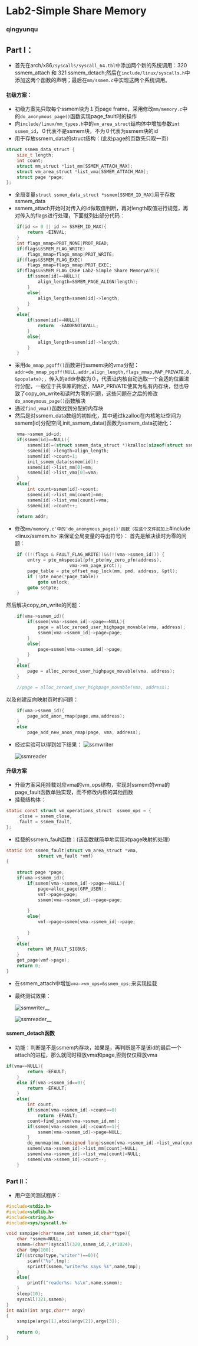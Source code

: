 # Lab2-Simple Share Memory
### qingyunqu
## Part I：
* 首先在arch/x86`/syscalls/syscall_64.tbl`中添加两个新的系统调用：320 ssmem_attach 和 321 ssmem_detach;然后在`include/linux/syscalls.h`中添加这两个函数的声明；最后在`mm/ssmem.c`中实现这两个系统调用。
#### 初级方案：
* 初级方案先只取每个ssmem块为１页page frame，采用修改`mm/memory.c`中的`do_anonymous_page()`函数实现page_fault时的操作
* 向`include/linux/mm_types.h`中的`vm_area_struct`结构体中增加参数`int ssmem_id`，０代表不是ssmem块，不为０代表为ssmem块的id
* 用于存放ssmem_data的struct结构：(此处page的页数先只取一页）
```c
struct ssmem_data_struct {
	size_t length;
	int count;
	struct mm_struct *list_mm[SSMEM_ATTACH_MAX];
	struct vm_area_struct *list_vma[SSMEM_ATTACH_MAX];
	struct page *page;
};
```
* 全局变量`struct ssmem_data_struct *ssmem[SSMEM_ID_MAX]`用于存放ssmem_data
* ssmem_attach开始时对传入的id做取值判断，再对length取值进行规范，再对传入的flags进行处理，下面就列出部分代码：
```c
    if(id <= 0 || id >= SSMEM_ID_MAX){
		return -EINVAL;
	}
    int flags_mmap=PROT_NONE|PROT_READ;
	if(flags&SSMEM_FLAG_WRITE)
		flags_mmap=flags_mmap|PROT_WRITE;
	if(flags&SSMEM_FLAG_EXEC)
		flags_mmap=flags_mmap|PROT_EXEC;
	if(flags&SSMEM_FLAG_CRE# Lab2-Simple Share MemoryATE){
		if(ssmem[id]==NULL){
			align_length=SSMEM_PAGE_ALIGN(length);
		}
		else{
			align_length=ssmem[id]->length;
		}
	}
	else{
		if(ssmem[id]==NULL){
			return 	-EADDRNOTAVALL;
		}
		else{
			align_length=ssmem[id]->length;
		}
	}
```
* 采用`do_mmap_pgoff()`函数进行ssmem块的vma分配：`addr=do_mmap_pgoff(NULL,addr,align_length,flags_mmap,MAP_PRIVATE,0,&populate);`，传入的addr参数为０，代表让内核自动选取一个合适的位置进行分配，一般位于共享库的附近，MAP_PRIVATE使其为私有内存块，但也导致了copy_on_write和读时为零的问题，这些问题在之后的修改`do_anonymous_page()`函数解决
* 通过`find_vma()`函数找到分配的内存块
* 然后是对ssmem_data数组的初始化，其中通过kzalloc在内核地址空间为ssmem[id]分配空间,init_ssmem_data()函数为ssmem_data初始化：
```c
    vma->ssmem_id=id;
	if(ssmem[id]==NULL){
		ssmem[id]=(struct ssmem_data_struct *)kzalloc(sizeof(struct ssmem_data_struct),GFP_KERNEL);		
		ssmem[id]->length=align_length;
		ssmem[id]->count=1;
		init_ssmem_data(ssmem[id]);
		ssmem[id]->list_mm[0]=mm;
		ssmem[id]->list_vma[0]=vma;
	}
	else{
		int count=ssmem[id]->count;			
		ssmem[id]->list_mm[count]=mm;
		ssmem[id]->list_vma[count]=vma;
		ssmem[id]->count++;
	}
	return addr;
```
* 修改`mm/memory.c'中的'do_anonymous_page()'函数（在这个文件前加上`#include <linux/ssmem.h>`来保证全局变量的导出符号）：
首先是解决读时为零的问题：
```c
    if ((!(flags & FAULT_FLAG_WRITE))&&(!(vma->ssmem_id))) {
		entry = pte_mkspecial(pfn_pte(my_zero_pfn(address),
						vma->vm_page_prot));
		page_table = pte_offset_map_lock(mm, pmd, address, &ptl);
		if (!pte_none(*page_table))
			goto unlock;
		goto setpte;
	}
```
然后解决copy_on_write的问题：
```c
    if(vma->ssmem_id){
		if(ssmem[vma->ssmem_id]->page==NULL){
			page = alloc_zeroed_user_highpage_movable(vma, address);
			ssmem[vma->ssmem_id]->page=page;
		}
		else{
			page=ssmem[vma->ssmem_id]->page;
		}
	}
	else{
		page = alloc_zeroed_user_highpage_movable(vma, address);
	}

	//page = alloc_zeroed_user_highpage_movable(vma, address);

```
以及创建反向映射页时的问题：
```c
    if(vma->ssmem_id){
		page_add_anon_rmap(page,vma,address);
	}
	else
		page_add_new_anon_rmap(page, vma, address);
```
* 经过实验可以得到如下结果：
![ssmwriter](D:\我的坚果云\Class\操作系统实习\Lab2\test_for_lab2\ssmwriter.png)

	![ssmreader](D:\我的坚果云\Class\操作系统实习\Lab2\test_for_lab2\ssmreader.png)
#### 升级方案
* 升级方案采用挂载对应vma的vm_ops结构，实现对ssmem的vma的page_fault函数单独实现，而不修改内核的其他函数
* 挂载结构体：
```c
static const struct vm_operations_struct  ssmem_ops = {
	.close = ssmem_close,
	.fault = ssmem_fault,
};
```
* 挂载的ssmem_fault函数：(该函数就简单地实现对page映射的处理）
```c
static int ssmem_fault(struct vm_area_struct *vma,
			struct vm_fault *vmf)
{
	
	struct page *page;
	if(vma->ssmem_id){
		if(ssmem[vma->ssmem_id]->page==NULL){
			page=alloc_page(GFP_USER);
			vmf->page=page;
			ssmem[vma->ssmem_id]->page=page;
					
		}
		else{
			vmf->page=ssmem[vma->ssmem_id]->page;
			
		}
	}
	else{
		return VM_FAULT_SIGBUS;
	}
	get_page(vmf->page);
	return 0;
}
```
* 在ssmem_attach中增加`vma->vm_ops=&ssmem_ops;`来实现挂载
* 最终测试效果：

	![ssmwriter__](D:\我的坚果云\Class\操作系统实习\Lab2\test_for_lab2\ssmwriter__.png)

	![ssmreader__](D:\我的坚果云\Class\操作系统实习\Lab2\test_for_lab2\ssmreader__.png)

#### ssmem_detach函数
* 功能：判断是不是ssmem内存块，如果是，再判断是不是该id的最后一个attach的进程，那么就同时释放vma和page,否则仅仅释放vma
```c
if(vma==NULL){
		return -EFAULT;
	}
	else if(vma->ssmem_id==0){
		return -EFAULT;
	}
	else{
		int count;
		if(ssmem[vma->ssmem_id]->count==0)
			return -EFAULT;
		count=find_ssmem(vma->ssmem_id,mm);
		if(ssmem[vma->ssmem_id]->count==1){
			ssmem[vma->ssmem_id]->page=NULL;
		}
		do_munmap(mm,(unsigned long)ssmem[vma->ssmem_id]->list_vma[count],SSMEM_PAGE_SIZE);
		ssmem[vma->ssmem_id]->list_mm[count]=NULL;
		ssmem[vma->ssmem_id]->list_vma[count]=NULL;
		ssmem[vma->ssmem_id]->count--;
	}
```
### Part II：
* 用户空间测试程序：
```c
#include<stdio.h>
#include<stdlib.h>
#include<string.h>
#include<sys/syscall.h>

void ssmpipe(char*name,int ssmem_id,char*type){
	char *ssmem=NULL;
	ssmem=(char*)syscall(320,ssmem_id,7,4*1024);
	char tmp[100];
	if((strcmp(type,"writer")==0)){	
		scanf("%s",tmp);
		sprintf(ssmem,"writer%s says %s",name,tmp);
	}
	else{
		printf("reader%s: %s\n",name,ssmem);
	}
	sleep(10);
	syscall(321,ssmem);
}
int main(int argc,char** argv)
{	
	ssmpipe(argv[1],atoi(argv[2]),argv[3]);	
	
	return 0;
}
```
